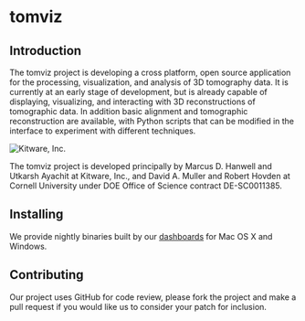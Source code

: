 tomviz
======

Introduction
------------

The tomviz project is developing a cross platform, open source application for
the processing, visualization, and analysis of 3D tomography data. It is
currently at an early stage of development, but is already capable of
displaying, visualizing, and interacting with 3D reconstructions of tomographic
data. In addition basic alignment and tomographic reconstruction are available,
with Python scripts that can be modified in the interface to experiment with
different techniques.

![Kitware, Inc.][KitwareLogo]

The tomviz project is developed principally by Marcus D. Hanwell and Utkarsh
Ayachit at Kitware, Inc., and David A. Muller and Robert Hovden at Cornell
University under DOE Office of Science contract DE-SC0011385.

Installing
----------

We provide nightly binaries built by our [dashboards][Dashboard] for Mac OS
X and Windows.

Contributing
------------

Our project uses GitHub for code review, please fork the project and make a
pull request if you would like us to consider your patch for inclusion.

  [tomviz]: http://tomviz.org/ "The tomviz project"
  [Kitware]: http://kitware.com/ "Kitware, Inc."
  [KitwareLogo]: http://www.kitware.com/img/small_logo_over.png "Kitware"
  [Dashboard]: http://open.cdash.org/index.php?project=TomViz "tomviz dashboard"
